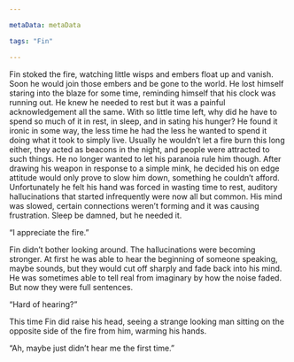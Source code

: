 ```yaml
---

metaData: metaData

tags: "Fin"

---
```


Fin stoked the fire, watching little wisps and embers float up and vanish. Soon he would join those embers and be gone to the world. He lost himself staring into the blaze for some time, reminding himself that his clock was running out. He knew he needed to rest but it was a painful acknowledgement all the same. With so little time left, why did he have to spend so much of it in rest, in sleep, and in sating his hunger? He found it ironic in some way, the less time he had the less he wanted to spend it doing what it took to simply live. Usually he wouldn’t let a fire burn this long either, they acted as beacons in the night, and people were attracted to such things. He no longer wanted to let his paranoia rule him though. After drawing his weapon in response to a simple mink, he decided his on edge attitude would only prove to slow him down, something he couldn’t afford. Unfortunately he felt his hand was forced in wasting time to rest, auditory hallucinations that started infrequently were now all but common. His mind was slowed, certain connections weren’t forming and it was causing frustration. Sleep be damned, but he needed it. 

“I appreciate the fire.”

Fin didn’t bother looking around. The hallucinations were becoming stronger. At first he was able to hear the beginning of someone speaking, maybe sounds, but they would cut off sharply and fade back into his mind. He was sometimes able to tell real from imaginary by how the noise faded. But now they were full sentences. 

“Hard of hearing?”

This time Fin did raise his head, seeing a strange looking man sitting on the opposite side of the fire from him, warming his hands. 

“Ah, maybe just didn’t hear me the first time.”
